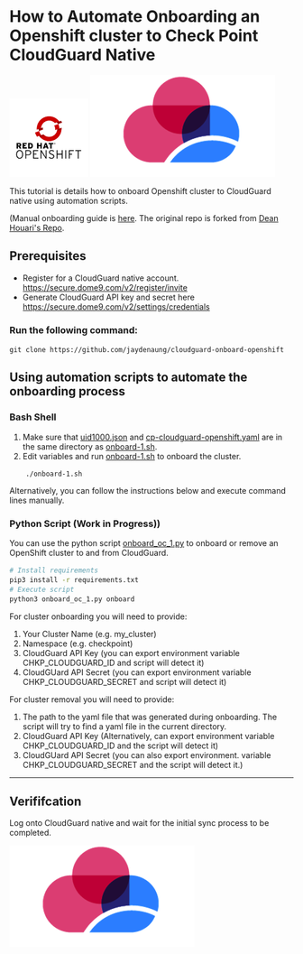 # How to Automate Onboarding an Openshift cluster to Check Point CloudGuard Native

![header image](img/opens.png)                            ![header image](img/cg.png) 

This tutorial is details how to onboard Openshift cluster to CloudGuard native using automation scripts. 

(Manual onboarding guide is [here](https://github.com/jaydenaung/cloudguard-OpenShift). The original repo is forked from [Dean Houari's Repo](https://github.com/chkp-dhouari/cloudguard-OpenShift).

## Prerequisites 

* Register for a CloudGuard native account. https://secure.dome9.com/v2/register/invite
* Generate CloudGuard API key and secret here https://secure.dome9.com/v2/settings/credentials 


### Run the following command:
```
git clone https://github.com/jaydenaung/cloudguard-onboard-openshift
```

## Using automation scripts to automate the onboarding process 

### Bash Shell

1. Make sure that [uid1000.json](uid1000.json) and [cp-cloudguard-openshift.yaml](cp-cloudguard-openshift.yaml) are in the same directory as [onboard-1.sh](onboard-1.sh). 
2. Edit variables and run [onboard-1.sh](onboard-1.sh) to onboard the cluster. 

``` chmod +x onboard-1.sh
    ./onboard-1.sh
```

Alternatively, you can follow the instructions below and execute command lines manually. 

### Python Script (Work in Progress))

You can use the python script [onboard_oc_1.py](onboard_oc_1.py) to onboard or remove an OpenShift cluster to and from CloudGuard.

```bash 
# Install requirements
pip3 install -r requirements.txt
# Execute script
python3 onboard_oc_1.py onboard

```

For cluster onboarding you will need to provide:

1. Your Cluster Name (e.g. my_cluster)
2. Namespace (e.g. checkpoint)
3. CloudGuard API Key (you can export environment variable CHKP_CLOUDGUARD_ID and script will detect it)
4. CloudGUard API Secret (you can export environment variable CHKP_CLOUDGUARD_SECRET and script will detect it)


For cluster removal you will need to provide:

1. The path to the yaml file that was generated during onboarding. The script will try to find a yaml file in the current directory.
2. CloudGuard API Key (Alternatively, can export environment variable CHKP_CLOUDGUARD_ID and the script will detect it)
3. CloudGUard API Secret (you can also export environment. variable CHKP_CLOUDGUARD_SECRET and the script will detect it.)

---

## Verififcation 

Log onto CloudGuard native and wait for the initial sync process to be completed. 


  
![header image](img/cg.png)  
